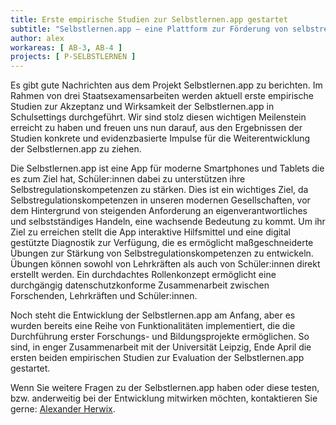 ```yaml
---
title: Erste empirische Studien zur Selbstlernen.app gestartet
subtitle: "Selbstlernen.app – eine Plattform zur Förderung von selbstreguliertem Lernen" 
author: alex
workareas: [ AB-3, AB-4 ]
projects: [ P-SELBSTLERNEN ]
---
```


Es gibt gute Nachrichten aus dem Projekt Selbstlernen.app zu berichten. Im Rahmen von drei Staatsexamensarbeiten werden aktuell erste empirische Studien zur Akzeptanz und Wirksamkeit der Selbstlernen.app in Schulsettings durchgeführt. Wir sind stolz diesen wichtigen Meilenstein erreicht zu haben und freuen uns nun darauf, aus den Ergebnissen der Studien konkrete und evidenzbasierte Impulse für die Weiterentwicklung der Selbstlernen.app zu ziehen.

Die Selbstlernen.app ist eine App für moderne Smartphones und Tablets die es zum Ziel hat, Schüler:innen dabei zu unterstützen ihre Selbstregulationskompetenzen zu stärken. Dies ist ein wichtiges Ziel, da Selbstregulationskompetenzen in unseren modernen Gesellschaften, vor dem Hintergrund von steigenden Anforderung an eigenverantwortliches und selbstständiges Handeln, eine wachsende Bedeutung zu kommt. Um ihr Ziel zu erreichen stellt die App interaktive Hilfsmittel und eine digital gestützte Diagnostik zur Verfügung, die es ermöglicht maßgeschneiderte Übungen zur Stärkung von Selbstregulationskompetenzen zu entwickeln. Übungen können sowohl von Lehrkräften als auch von Schüler:innen direkt erstellt werden. Ein durchdachtes Rollenkonzept ermöglicht eine durchgängig datenschutzkonforme Zusammenarbeit zwischen Forschenden, Lehrkräften und Schüler:innen.

Noch steht die Entwicklung der Selbstlernen.app am Anfang, aber es wurden bereits eine Reihe von Funktionalitäten implementiert, die die Durchführung erster Forschungs- und Bildungsprojekte ermöglichen. So sind, in enger Zusammenarbeit mit der Universität Leipzig, Ende April die ersten beiden empirischen Studien zur Evaluation der Selbstlernen.app gestartet.

Wenn Sie weitere Fragen zu der Selbstlernen.app haben oder diese testen, bzw. anderweitig bei der Entwicklung mitwirken möchten, kontaktieren Sie gerne: [Alexander Herwix](javascript:sendEmail('alexander.herwix','uni-leipzig.de')).
